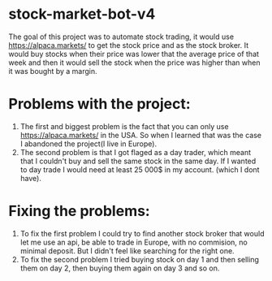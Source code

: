 # stock-market-bot-v4
The goal of this project was to automate stock trading, it would use https://alpaca.markets/ to get the stock price and as the stock broker. It would buy stocks when their price was lower that the average price of that week and then it would sell the stock when the price was higher than when it was bought by a margin.
# Problems with the project:
1. The first and biggest problem is the fact that you can only use https://alpaca.markets/ in the USA. So when I learned that was the case I abandoned the project(I live in Europe).
2. The second problem is that I got flaged as a day trader, which meant that I couldn't buy and sell the same stock in the same day. If I wanted to day trade I would need at least 
 25 000$ in my account. (which I dont have).
# Fixing the problems:
1. To fix the first problem I could try to find another stock broker that would let me use an api, be able to trade in Europe, with no commision, no minimal deposit. But I didn't feel like searching for the right one.
2. To fix the second problem I tried buying stock on day 1 and then selling them on day 2, then buying them again on day 3 and so on.
